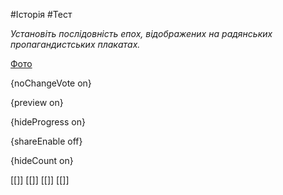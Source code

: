 #Історія #Тест

*Установіть послідовність епох, відображених на радянських пропагандистських плакатах.*

[Фото](https://zno.osvita.ua//doc/images/znotest/49/4990/hist-ukr-prob-2014_52_4990_1.jpg)

{noChangeVote on}

{preview on}

{hideProgress on}

{shareEnable off}

{hideCount on}

[[]]
[[]]
[[]]
[[]]
